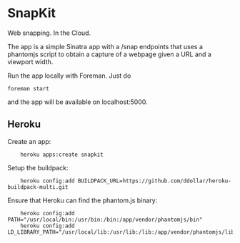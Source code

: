 # SnapKit

Web snapping. In the Cloud.

The app is a simple Sinatra app with a /snap endpoints that uses a phantomjs script to obtain a capture of a webpage given a URL and a viewport width.

Run the app locally with Foreman. Just do
```
foreman start
```
and the app will be available on localhost:5000.

## Heroku

Create an app:
```
	heroku apps:create snapkit
```

Setup the buildpack:
```
	heroku config:add BUILDPACK_URL=https://github.com/ddollar/heroku-buildpack-multi.git
```

Ensure that Heroku can find the phantom.js binary:
```
	heroku config:add PATH="/usr/local/bin:/usr/bin:/bin:/app/vendor/phantomjs/bin"
	heroku config:add LD_LIBRARY_PATH="/usr/local/lib:/usr/lib:/lib:/app/vendor/phantomjs/lib"
```
